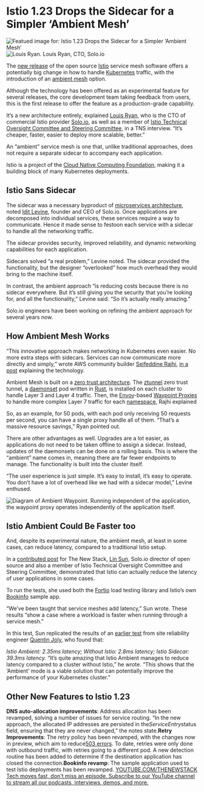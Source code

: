 # Istio 1.23 Drops the Sidecar for a Simpler ‘Ambient Mesh’
![Featued image for: Istio 1.23 Drops the Sidecar for a Simpler ‘Ambient Mesh’](https://cdn.thenewstack.io/media/2024/08/0400bf13-istio.png)
![Louis Ryan.](https://cdn.thenewstack.io/media/2024/08/1b2fa23a-louis-ryan-300x225.jpg)
Louis Ryan, CTO, Solo.io

The [new release](https://istio.io/latest/news/releases/1.23.x/announcing-1.23/?ref=dailydev) of the open source [Istio](https://istio.io/latest/) service mesh software offers a potentially big change in how to handle [Kubernetes](https://www.thenewstack.io/Kubernetes) traffic, with the introduction of an [ambient mesh](https://thenewstack.io/traffic-routing-in-ambient-mesh/) option.

Although the technology has been offered as an experimental feature for several releases, the core development team taking feedback from users, this is the first release to offer the feature as a production-grade capability.

It’s a new architecture entirely, explained [Louis Ryan](https://github.com/louiscryan), who is the CTO of commercial Istio provider [Solo.io](https://www.solo.io/), as well as a member of [Istio Technical Oversight Committee and Steering Committee](https://github.com/istio/community/blob/master/TECH-OVERSIGHT-COMMITTEE.md), in a TNS interview. “It’s cheaper, faster, easier to deploy more scalable, better.”

An “ambient” service mesh is one that, unlike traditional approaches, does not require a separate sidecar to accompany each application.

Istio is a project of the [Cloud Native Computing Foundation](https://cncf.io/?utm_content=inline+mention), making it a building block of many Kubernetes deployments.

## Istio Sans Sidecar
The sidecar was a necessary byproduct of [microservices architecture](https://thenewstack.io/year-in-review-was-2023-a-turning-point-for-microservices/), noted [Idit Levine](https://www.linkedin.com/in/iditlevine/), founder and CEO of Solo.io. Once applications are decomposed into individual services, these services require a way to communicate. Hence it made sense to festoon each service with a sidecar to handle all the networking traffic.

The sidecar provides security, improved reliability, and dynamic networking capabilities for each application.

Sidecars solved “a real problem,” Levine noted. The sidecar provided the functionality, but the designer “overlooked” how much overhead they would bring to the machine itself.

In contrast, the ambient approach “is reducing costs because there is no sidecar everywhere. But it’s still giving you the security that you’re looking for, and all the functionality,” Levine said. “So it’s actually really amazing.”

Solo.io engineers have been working on refining the ambient approach for several years now.

## How Ambient Mesh Works
“This innovative approach makes networking in Kubernetes even easier. No more extra steps with sidecars. Services can now communicate more directly and simply,” wrote AWS community builder [Seifeddine Rajhi](https://x.com/RajhiSaifeddine), [in a post](https://itnext.io/kubernetes-networking-with-ambient-istios-sidecarless-innovation-0ef5fcc267f8) explaining the technology.

Ambient Mesh is built on a [zero trust architecture](https://thenewstack.io/beyondcorp-google-ditched-virtual-private-networking-internal-applications/). The [ztunnel](https://github.com/istio/ztunnel) zero trust tunnel, a [daemonset](https://kubernetes.io/docs/concepts/workloads/controllers/daemonset/) pod written in [Rust](https://thenewstack.io/rust-meets-dart-with-release-of-rust_core-1-0-0/), is installed on each cluster to handle Layer 3 and Layer 4 traffic. Then, the [Envoy](https://thenewstack.io/envoy-gateway-offers-to-standardize-kubernetes-ingress/)-based [Waypoint Proxies](https://istio.io/latest/blog/2023/waypoint-proxy-made-simple/) to handle more complex Layer 7 traffic for each [namespace](https://thenewstack.io/leveraging-namespaces-for-cost-optimization-with-kubernetes/), Rajhi explained

So, as an example, for 50 pods, with each pod only receiving 50 requests per second, you can have a single proxy handle all of them. “That’s a massive resource savings,” Ryan pointed out.

There are other advantages as well. Upgrades are a lot easier, as applications do not need to be taken offline to assign a sidecar. Instead, updates of the daemonsets can be done on a rolling basis. This is where the “ambient” name comes in, meaning there are far fewer endpoints to manage. The functionality is built into the cluster itself.

“The user experience is just simple. It’s easy to install, it’s easy to operate. You don’t have a lot of overhead like we had with a sidecar model,” Levine enthused.

![Diagram of Ambient Waypoint.](https://cdn.thenewstack.io/media/2024/08/d86b6902-waypoint-architecture.png)
Running independent of the application, the waypoint proxy operates independently of the application itself.

## Istio Ambient Could Be Faster too
And, despite its experimental nature, the ambient mesh, at least in some cases, can reduce latency, compared to a traditional Istio setup.

In a [contributed post](https://thenewstack.io/ambient-mesh-can-sidecar-less-istio-make-applications-faster/) for The New Stack, [Lin Sun](https://thenewstack.io/author/lin-sun/), Solo.io director of open source and also a member of Istio Technical Oversight Committee and Steering Committee, demonstrated that Istio can actually reduce the latency of user applications in some cases.

To run the tests, she used both the [Fortio](https://github.com/fortio/fortio) load testing library and Istio’s own [Bookinfo](https://istio.io/latest/docs/examples/bookinfo/) sample app.

“We’ve been taught that service meshes add latency,” Sun wrote. These results “show a case where a workload is faster when running through a service mesh.”

In this test, Sun replicated the results of an [earlier test](https://a-cup-of.coffee/blog/istio/#with-istio-ambient) from site reliability engineer [Quentin Joly](https://github.com/QJoly), who found that:

*Istio Ambient: 2.35ms latency;*
*Without Istio: 2.8ms latency;*
*Istio Sidecar: 39.3ms latency.*
“It’s quite amazing that Istio Ambient manages to reduce latency compared to a cluster without Istio,” he wrote. “This shows that the ‘Ambient’ mode is a viable solution that can potentially improve the performance of your Kubernetes cluster.”

## Other New Features to Istio 1.23
**DNS auto-allocation improvements**: Address allocation has been revamped, solving a number of issues for service routing. “In the new approach, the allocated IP addresses are persisted in the*ServiceEntry*status field, ensuring that they are never changed,” the notes state.**Retry Improvements**: The retry policy has been revamped, with the changes now in preview, which aim to reduce[503 errors](https://developer.mozilla.org/en-US/docs/Web/HTTP/Status/503). To date, retries were only done with outbound traffic, with retries going to a different pod. A new detection routine has been added to determine if the destination application has closed the connection.**Bookinfo revamp**: The sample application used to test Istio deployments has been revamped.
[
YOUTUBE.COM/THENEWSTACK
Tech moves fast, don't miss an episode. Subscribe to our YouTube
channel to stream all our podcasts, interviews, demos, and more.
](https://youtube.com/thenewstack?sub_confirmation=1)